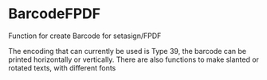 # BarcodeFPDF
Function for create Barcode for setasign/FPDF


The encoding that can currently be used is Type 39, the barcode can be printed horizontally or vertically.
There are also functions to make slanted or rotated texts, with different fonts

